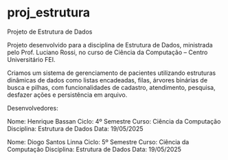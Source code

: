 # proj_estrutura
Projeto de Estrutura de Dados

Projeto desenvolvido para a disciplina de Estrutura de Dados, ministrada pelo Prof. Luciano Rossi, no curso de Ciência da Computação – Centro Universitário FEI.

Criamos um sistema de gerenciamento de pacientes utilizando estruturas dinâmicas de dados como listas encadeadas, filas, árvores binárias de busca e pilhas, com funcionalidades de cadastro, atendimento, pesquisa, desfazer ações e persistência em arquivo.

Desenvolvedores:

Nome: Henrique Bassan
Ciclo: 4º Semestre
Curso: Ciência da Computação
Disciplina: Estrutura de Dados
Data: 19/05/2025

Nome: Diogo Santos Linna
Ciclo: 5º Semestre
Curso: Ciência da Computação
Disciplina: Estrutura de Dados
Data: 19/05/2025
